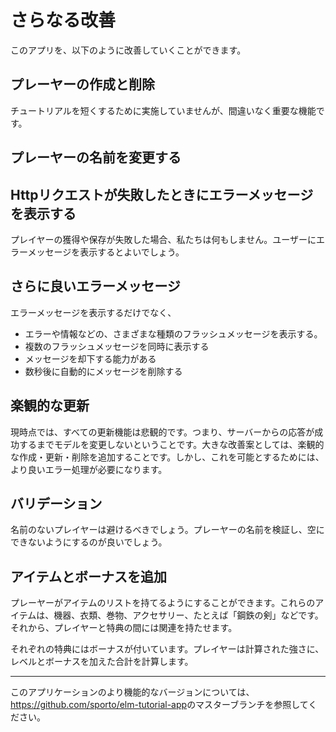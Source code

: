 # さらなる改善

このアプリを、以下のように改善していくことができます。

## プレーヤーの作成と削除

チュートリアルを短くするために実施していませんが、間違いなく重要な機能です。

## プレーヤーの名前を変更する

## Httpリクエストが失敗したときにエラーメッセージを表示する

プレイヤーの獲得や保存が失敗した場合、私たちは何もしません。ユーザーにエラーメッセージを表示するとよいでしょう。

## さらに良いエラーメッセージ

エラーメッセージを表示するだけでなく、

- エラーや情報などの、さまざまな種類のフラッシュメッセージを表示する。
- 複数のフラッシュメッセージを同時に表示する
- メッセージを却下する能力がある
- 数秒後に自動的にメッセージを削除する

## 楽観的な更新

現時点では、すべての更新機能は悲観的です。つまり、サーバーからの応答が成功するまでモデルを変更しないということです。大きな改善案としては、楽観的な作成・更新・削除を追加することです。しかし、これを可能とするためには、より良いエラー処理が必要になります。

## バリデーション

名前のないプレイヤーは避けるべきでしょう。プレーヤーの名前を検証し、空にできないようにするのが良いでしょう。

## アイテムとボーナスを追加

プレーヤーがアイテムのリストを持てるようにすることができます。これらのアイテムは、機器、衣類、巻物、アクセサリー、たとえば「鋼鉄の剣」などです。それから、プレイヤーと特典の間には関連を持たせます。

それぞれの特典にはボーナスが付いています。プレイヤーは計算された強さに、レベルとボーナスを加えた合計を計算します。

---

このアプリケーションのより機能的なバージョンについては、<https://github.com/sporto/elm-tutorial-app>のマスターブランチを参照してください。

